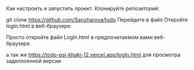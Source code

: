 


Как настроить и запустить проект. Клонируйте репозиторий:

git clone https://github.com/Sanzharova/todo Перейдите в файл 
 Откройте logIn.html в веб-браузере:

Просто откройте файл LogIn.html в предпочитаемом вами веб-браузере.

а так же https://todo-psi-khaki-12.vercel.app/logIn.html для просмотра задеплоенной версии
